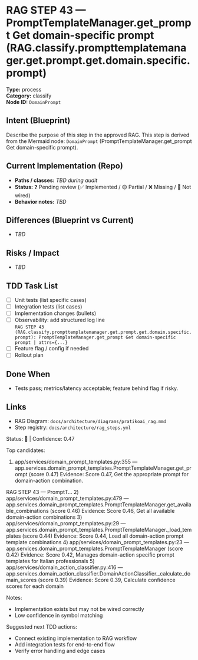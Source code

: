 # RAG STEP 43 — PromptTemplateManager.get_prompt Get domain-specific prompt (RAG.classify.prompttemplatemanager.get.prompt.get.domain.specific.prompt)

**Type:** process  
**Category:** classify  
**Node ID:** `DomainPrompt`

## Intent (Blueprint)
Describe the purpose of this step in the approved RAG. This step is derived from the Mermaid node: `DomainPrompt` (PromptTemplateManager.get_prompt Get domain-specific prompt).

## Current Implementation (Repo)
- **Paths / classes:** _TBD during audit_
- **Status:** ❓ Pending review (✅ Implemented / 🟡 Partial / ❌ Missing / 🔌 Not wired)
- **Behavior notes:** _TBD_

## Differences (Blueprint vs Current)
- _TBD_

## Risks / Impact
- _TBD_

## TDD Task List
- [ ] Unit tests (list specific cases)
- [ ] Integration tests (list cases)
- [ ] Implementation changes (bullets)
- [ ] Observability: add structured log line  
  `RAG STEP 43 (RAG.classify.prompttemplatemanager.get.prompt.get.domain.specific.prompt): PromptTemplateManager.get_prompt Get domain-specific prompt | attrs={...}`
- [ ] Feature flag / config if needed
- [ ] Rollout plan

## Done When
- Tests pass; metrics/latency acceptable; feature behind flag if risky.

## Links
- RAG Diagram: `docs/architecture/diagrams/pratikoai_rag.mmd`
- Step registry: `docs/architecture/rag_steps.yml`


<!-- AUTO-AUDIT:BEGIN -->
Status: 🔌  |  Confidence: 0.47

Top candidates:
1) app/services/domain_prompt_templates.py:355 — app.services.domain_prompt_templates.PromptTemplateManager.get_prompt (score 0.47)
   Evidence: Score 0.47, Get the appropriate prompt for domain-action combination.

RAG STEP 43 — PromptT...
2) app/services/domain_prompt_templates.py:479 — app.services.domain_prompt_templates.PromptTemplateManager.get_available_combinations (score 0.46)
   Evidence: Score 0.46, Get all available domain-action combinations
3) app/services/domain_prompt_templates.py:29 — app.services.domain_prompt_templates.PromptTemplateManager._load_templates (score 0.44)
   Evidence: Score 0.44, Load all domain-action prompt template combinations
4) app/services/domain_prompt_templates.py:23 — app.services.domain_prompt_templates.PromptTemplateManager (score 0.42)
   Evidence: Score 0.42, Manages domain-action specific prompt templates for Italian professionals
5) app/services/domain_action_classifier.py:416 — app.services.domain_action_classifier.DomainActionClassifier._calculate_domain_scores (score 0.39)
   Evidence: Score 0.39, Calculate confidence scores for each domain

Notes:
- Implementation exists but may not be wired correctly
- Low confidence in symbol matching

Suggested next TDD actions:
- Connect existing implementation to RAG workflow
- Add integration tests for end-to-end flow
- Verify error handling and edge cases
<!-- AUTO-AUDIT:END -->